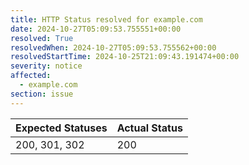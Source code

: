 ```yaml
---
title: HTTP Status resolved for example.com
date: 2024-10-27T05:09:53.755551+00:00
resolved: True
resolvedWhen: 2024-10-27T05:09:53.755562+00:00
resolvedStartTime: 2024-10-25T21:09:43.191474+00:00
severity: notice
affected:
  - example.com
section: issue
---
```


| Expected Statuses | Actual Status  |
|-------------------|----------------|
| 200, 301, 302 | 200 |
